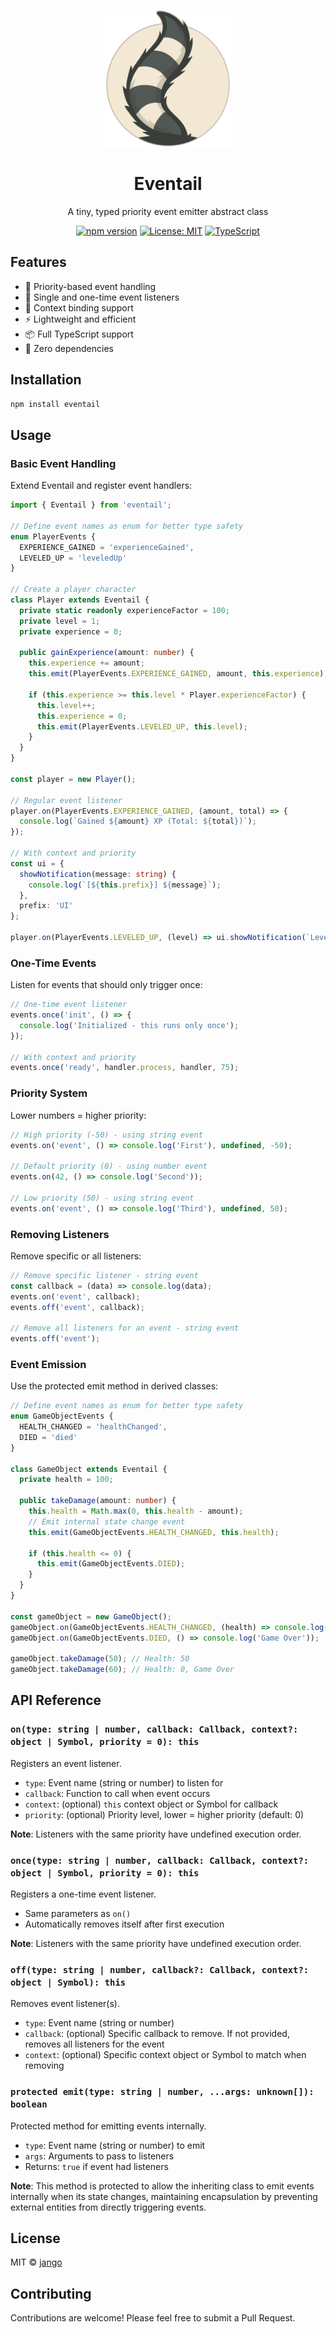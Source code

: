 <p align="center">
  <img src="https://raw.githubusercontent.com/jango-git/eventail/main/assets/logotype.svg" width="200" alt="Eventail logo"><br/>
  <h1 align="center">Eventail</h1>
  <p align="center">
    A tiny, typed priority event emitter abstract class
  </p>
</p>

<p align="center">
<a href="https://www.npmjs.com/package/eventail"><img src="https://img.shields.io/npm/v/eventail.svg" alt="npm version"></a>
<a href="https://opensource.org/licenses/MIT"><img src="https://img.shields.io/badge/License-MIT-yellow.svg" alt="License: MIT"></a>
<a href="https://www.typescriptlang.org/"><img src="https://img.shields.io/badge/TypeScript-%5E5.8.0-blue" alt="TypeScript"></a>
</p>

## Features

- 🎯 Priority-based event handling
- 🌟 Single and one-time event listeners
- 🔄 Context binding support
- ⚡ Lightweight and efficient
- 📦 Full TypeScript support
- 🧪 Zero dependencies

## Installation

```bash
npm install eventail
```

## Usage

### Basic Event Handling

Extend Eventail and register event handlers:

```typescript
import { Eventail } from 'eventail';

// Define event names as enum for better type safety
enum PlayerEvents {
  EXPERIENCE_GAINED = 'experienceGained',
  LEVELED_UP = 'leveledUp'
}

// Create a player character
class Player extends Eventail {
  private static readonly experienceFactor = 100;
  private level = 1;
  private experience = 0;

  public gainExperience(amount: number) {
    this.experience += amount;
    this.emit(PlayerEvents.EXPERIENCE_GAINED, amount, this.experience);

    if (this.experience >= this.level * Player.experienceFactor) {
      this.level++;
      this.experience = 0;
      this.emit(PlayerEvents.LEVELED_UP, this.level);
    }
  }
}

const player = new Player();

// Regular event listener
player.on(PlayerEvents.EXPERIENCE_GAINED, (amount, total) => {
  console.log(`Gained ${amount} XP (Total: ${total})`);
});

// With context and priority
const ui = {
  showNotification(message: string) {
    console.log(`[${this.prefix}] ${message}`);
  },
  prefix: 'UI'
};

player.on(PlayerEvents.LEVELED_UP, (level) => ui.showNotification(`Level up! Now level ${level}`), ui, -10);  // High priority
```

### One-Time Events

Listen for events that should only trigger once:

```typescript
// One-time event listener
events.once('init', () => {
  console.log('Initialized - this runs only once');
});

// With context and priority
events.once('ready', handler.process, handler, 75);
```

### Priority System

Lower numbers = higher priority:

```typescript
// High priority (-50) - using string event
events.on('event', () => console.log('First'), undefined, -50);

// Default priority (0) - using number event
events.on(42, () => console.log('Second'));

// Low priority (50) - using string event
events.on('event', () => console.log('Third'), undefined, 50);
```

### Removing Listeners

Remove specific or all listeners:

```typescript
// Remove specific listener - string event
const callback = (data) => console.log(data);
events.on('event', callback);
events.off('event', callback);

// Remove all listeners for an event - string event
events.off('event');
```

### Event Emission

Use the protected emit method in derived classes:

```typescript
// Define event names as enum for better type safety
enum GameObjectEvents {
  HEALTH_CHANGED = 'healthChanged',
  DIED = 'died'
}

class GameObject extends Eventail {
  private health = 100;

  public takeDamage(amount: number) {
    this.health = Math.max(0, this.health - amount);
    // Emit internal state change event
    this.emit(GameObjectEvents.HEALTH_CHANGED, this.health);

    if (this.health <= 0) {
      this.emit(GameObjectEvents.DIED);
    }
  }
}

const gameObject = new GameObject();
gameObject.on(GameObjectEvents.HEALTH_CHANGED, (health) => console.log('Health:', health));
gameObject.on(GameObjectEvents.DIED, () => console.log('Game Over'));

gameObject.takeDamage(50); // Health: 50
gameObject.takeDamage(60); // Health: 0, Game Over
```

## API Reference

### `on(type: string | number, callback: Callback, context?: object | Symbol, priority = 0): this`
Registers an event listener.
- `type`: Event name (string or number) to listen for
- `callback`: Function to call when event occurs
- `context`: (optional) `this` context object or Symbol for callback
- `priority`: (optional) Priority level, lower = higher priority (default: 0)

**Note**: Listeners with the same priority have undefined execution order.

### `once(type: string | number, callback: Callback, context?: object | Symbol, priority = 0): this`
Registers a one-time event listener.
- Same parameters as `on()`
- Automatically removes itself after first execution

**Note**: Listeners with the same priority have undefined execution order.

### `off(type: string | number, callback?: Callback, context?: object | Symbol): this`
Removes event listener(s).
- `type`: Event name (string or number)
- `callback`: (optional) Specific callback to remove. If not provided, removes all listeners for the event
- `context`: (optional) Specific context object or Symbol to match when removing

### `protected emit(type: string | number, ...args: unknown[]): boolean`
Protected method for emitting events internally.
- `type`: Event name (string or number) to emit
- `args`: Arguments to pass to listeners
- Returns: `true` if event had listeners

**Note**: This method is protected to allow the inheriting class to emit events internally when its state changes, maintaining encapsulation by preventing external entities from directly triggering events.

## License

MIT © [jango](https://github.com/jango-git)

## Contributing

Contributions are welcome! Please feel free to submit a Pull Request.
